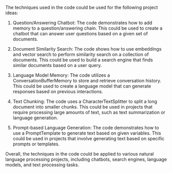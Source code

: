 The techniques used in the code could be used for the following project ideas:

1. Question/Answering Chatbot: The code demonstrates how to add memory to a question/answering chain. This could be used to create a chatbot that can answer user questions based on a given set of documents.

2. Document Similarity Search: The code shows how to use embeddings and vector search to perform similarity search on a collection of documents. This could be used to build a search engine that finds similar documents based on a user query.

3. Language Model Memory: The code utilizes a ConversationBufferMemory to store and retrieve conversation history. This could be used to create a language model that can generate responses based on previous interactions.

4. Text Chunking: The code uses a CharacterTextSplitter to split a long document into smaller chunks. This could be used in projects that require processing large amounts of text, such as text summarization or language generation.

5. Prompt-based Language Generation: The code demonstrates how to use a PromptTemplate to generate text based on given variables. This could be used in projects that involve generating text based on specific prompts or templates.

Overall, the techniques in the code could be applied to various natural language processing projects, including chatbots, search engines, language models, and text processing tasks.